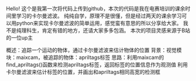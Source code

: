 Hello!
这个是我第一次将代码上传到github，本次的代码是我在电赛培训的课余时间里学习的卡尔曼滤波。
纯纯自学，原理不是很懂，但是经过两天的课余学习可以用python来实现卡尔曼滤波的简单运用，感觉蛮有意思的所以分享给大家。
我不是纯理科生，肯定有错的地方，还请大家多多包涵。
本次的项目灵感来源于B站的一位up主

概述：追踪一个运动的物体，通过卡尔曼滤波来估计物体的位置
背景：视觉模块：maixcam，被追踪的物体：apriltags标签
思路：利用maixcam的find_apriltags()函数来检测apriltags标签，返回标签的位置信息作为观测值
利用卡尔曼滤波来估计标签的位置，并画出和apriltags相同高宽的检测框

